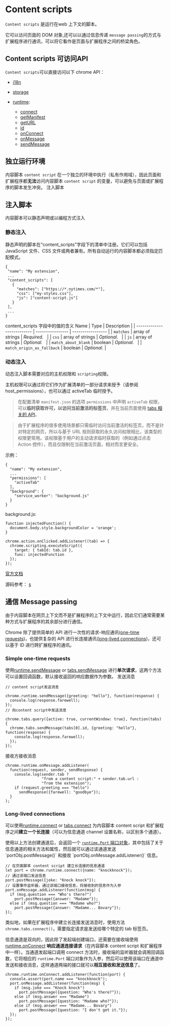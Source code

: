 # Content scripts

`Content scripts` 是运行在web 上下文的脚本。

它可以访问页面的 DOM 对象,还可以以通过信息传递 `message passing`的方式与扩展程序进行通讯，可以将它看作是页面与扩展程序之间的桥梁角色。

## Content scripts 可访问API

`Content scripts`可以直接访问以下 chrome API：

- [i18n](https://developer.chrome.com/docs/extensions/reference/i18n/)

- [storage](https://developer.chrome.com/docs/extensions/reference/storage/)

- [runtime](https://developer.chrome.com/docs/extensions/reference/runtime/):

  - [connect](https://developer.chrome.com/docs/extensions/reference/runtime#method-connect)
  - [getManifest](https://developer.chrome.com/docs/extensions/reference/runtime#method-getManifest)
  - [getURL](https://developer.chrome.com/docs/extensions/reference/runtime#method-getURL)
  - [id](https://developer.chrome.com/docs/extensions/reference/runtime#property-id)
  - [onConnect](https://developer.chrome.com/docs/extensions/reference/runtime#event-onConnect)
  - [onMessage](https://developer.chrome.com/docs/extensions/reference/runtime#event-onMessage)
  - [sendMessage](https://developer.chrome.com/docs/extensions/reference/runtime#method-sendMessage)

## 独立运行环境

内容脚本 `content script` 在一个独立的环境中执行（私有作用域），因此页面和扩展程序都**无法**访问内容脚本 `content script` 的变量，可以避免与页面或扩展程序的脚本发生冲突。
注入脚本

## 注入脚本

内容脚本可以静态声明或以编程方式注入

### 静态注入

静态声明的脚本在“content_scripts”字段下的清单中注册。它们可以包括 JavaScript 文件、CSS 文件或两者兼有。所有自动运行的内容脚本都必须指定匹配模式。

```
{
 "name": "My extension",
 ...
 "content_scripts": [
   {
     "matches": ["https://*.nytimes.com/*"],
     "css": ["my-styles.css"],
     "js": ["content-script.js"]
   }
 ],
 ...
}
```

content_scripts 字段中的值的含义
Name                       | Type             | Description         |
| -------------------------- | ---------------- | ----------------- |
| `matches`                  | array of strings | *Required.*       |
| `css`                      | array of strings | *Optional.*       |
| `js`                       | array of strings | *Optional.*       |
| `match_about_blank`        | boolean          | *Optional.*       |
| `match_origin_as_fallback` | boolean          | *Optional.*       |

### 动态注入

动态注入脚本需要对应的主机权限和 `scripting`权限。

主机权限可以通过将它们作为扩展清单的一部分请求来授予（请参阅 host_permissions），也可以通过 activeTab 临时授予。

> 在配置清单 `manifest.json` 的选项 `permissions` 中声明 `activeTab` 权限，可以**临时获取许可，以访问当前激活的标签页**，并在当前页面使用 [tabs 相关的 API](https://link.juejin.cn/?target=https%3A%2F%2Fdeveloper.chrome.com%2Fdocs%2Fextensions%2Freference%2Ftabs%2F "https://developer.chrome.com/docs/extensions/reference/tabs/")。

> 由于扩展程序的很多使用场景都只需临时访问当前激活的标签页，而不是针对特定的网页，所以与基于 URL 规则获取的永久访问权限相比，该类型的权限更常用。该权限基于用户的主动请求临时获取的（例如通过点击 Action 控件），而且仅限制在当前激活页面，相对而言更安全。

示例：

```
{
  "name": "My extension",
  ...
  "permissions": [
    "activeTab"
  ],
  "background": {
    "service_worker": "background.js"
  }
}
```

background.js:

```
function injectedFunction() {
  document.body.style.backgroundColor = 'orange';
}

chrome.action.onClicked.addListener((tab) => {
  chrome.scripting.executeScript({
    target: { tabId: tab.id },
    func: injectedFunction
  });
});
```

[官方文档](https://developer.chrome.com/docs/extensions/mv3/content_scripts/)

源码参考：
[s]()

## 通信 Message passing

由于内容脚本在网页上下文而不是扩展程序的上下文中运行，因此它们通常需要某种方式与扩展程序的其余部分进行通信。

Chrome 除了提供简单的 API 进行一次性的请求-响应通讯([one-time requests](https://developer.chrome.com/docs/extensions/mv3/messaging/#simple))，也提供复杂的 API 进行长连接通讯([long-lived connections](https://developer.chrome.com/docs/extensions/mv3/messaging/#connect))，还可以基于 ID 进行跨扩展程序的通讯。

### Simple one-time requests

使用[runtime.sendMessage](https://developer.chrome.com/docs/extensions/reference/runtime#method-sendMessage) or [tabs.sendMessage](https://developer.chrome.com/docs/extensions/reference/tabs#method-sendMessage) 进行**单次请求**，这两个方法可以设置回调函数，默认接收返回的响应数据作为参数。
发送消息

```
// content script发送消息

chrome.runtime.sendMessage({greeting: "hello"}, function(response) {
  console.log(response.farewell);
});
// 向content script中发送消息

chrome.tabs.query({active: true, currentWindow: true}, function(tabs) {
  chrome.tabs.sendMessage(tabs[0].id, {greeting: "hello"}, function(response) {
    console.log(response.farewell);
  });
});
```

接收方接收消息

```
chrome.runtime.onMessage.addListener(
  function(request, sender, sendResponse) {
    console.log(sender.tab ?
                "from a content script:" + sender.tab.url :
                "from the extension");
    if (request.greeting === "hello")
      sendResponse({farewell: "goodbye"});
  }
);
```

### Long-lived connections

可以使用[runtime.connect](https://developer.chrome.com/docs/extensions/reference/runtime#method-connect) or [tabs.connect](https://developer.chrome.com/docs/extensions/reference/tabs#method-connect) 为内容脚本 content script 和扩展程序之间**建立一个长连接**（可以为信息通道 channel 设置名称，以区别多个通道）。

使用以上方法创建通道后，会返回一个 [`runtime.Port` 端口对象](https://link.juejin.cn?target=https%3A%2F%2Fdeveloper.chrome.com%2Fdocs%2Fextensions%2Freference%2Fruntime%2F%23type-Port "https://developer.chrome.com/docs/extensions/reference/runtime/#type-Port")，其中包括了关于信息通道的相关方法和属性，然后就可以通过该通道发送 `portObj.postMessage()` 和接收 `portObj.onMessage.addListener()` 信息。

```
// 在页面脚本 content script 建立长连接的信息通道
let port = chrome.runtime.connect({name: "knockknock"});
// 通过该端口发送信息
port.postMessage({joke: "Knock knock"});
// 设置事件监听器，通过该端口接收信息，将接收到的信息作为入参
port.onMessage.addListener(function(msg) {
  if (msg.question === "Who's there?")
    port.postMessage({answer: "Madame"});
  else if (msg.question === "Madame who?")
    port.postMessage({answer: "Madame... Bovary"});
});
```

类似地，如果在扩展程序中建立长连接发送消息时，使用方法 `chrome.tabs.connect()`，需要指定请求是发送给哪个特定的 tab 标签页。

信息通道是双向的，因此除了发起端创建端口，还需要在接收端使用[runtime.onConnect](https://developer.chrome.com/docs/extensions/reference/runtime#event-onConnect) **响应通道连接请求**（在内容脚本 content script 和扩展程序中一样）。当通道发起端口调用 connect 方法时，接收端的监听器就会调用回调函数，它将相应的 `runtime.Port` 端口对象作为入参，然后可以使用该端口在通道中发送和接收消息，这样通道两端的接口就可以**相互接收和发送信息**了。

```
chrome.runtime.onConnect.addListener(function(port) {
  console.assert(port.name === "knockknock");
  port.onMessage.addListener(function(msg) {
    if (msg.joke === "Knock knock")
      port.postMessage({question: "Who's there?"});
    else if (msg.answer === "Madame")
      port.postMessage({question: "Madame who?"});
    else if (msg.answer === "Madame... Bovary")
      port.postMessage({question: "I don't get it."});
  });
});
```
